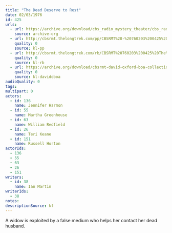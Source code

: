 ```yaml
---
title: "The Dead Deserve to Rest"
date: 02/03/1976
id: 425
urls: 
  - url: https://archive.org/download/cbs_radio_mystery_theater/cbs_radio_mystery_theater-0401-0450.zip/cbs_radio_mystery_theater-0401-0450%2Fcbsrmt_0425_the_dead_deserve_no_rest.mp3
    source: archive-org
  - url: http://cbsrmt.thelongtrek.com/pp/CBSRMT%20-%20760203%200425%20The%20Dead%20Deserve%20to%20Rest_pp.mp3
    quality: 0
    source: kl-pp
  - url: http://cbsrmt.thelongtrek.com/rb/CBSRMT%20760203%200425%20The%20Dead%20Deserve%20to%20Rest_wuwm%20recorded%206_22_76.mp3
    quality: 0
    source: kl-rb
  - url: https://archive.org/download/cbsrmt-david-oxford-boa-collection/CBSRMT-760203-0425-The-Dead-Deserve-to-Rest-(128-44)_WBBM-JE-{BoA}.mp3
    quality: 0
    source: kl-davidoboa
audioQuality: 0
tags: 
multipart: 0
actors:  
  - id: 136
    name: Jennifer Harmon  
  - id: 55
    name: Martha Greenhouse  
  - id: 63
    name: William Redfield  
  - id: 26
    name: Teri Keane  
  - id: 151
    name: Russell Horton
actorIds:  
  - 136  
  - 55  
  - 63  
  - 26  
  - 151
writers:  
  - id: 38
    name: Ian Martin
writerIds:  
  - 38
notes: 
descriptionSource: kf
---
```

A widow is exploited by a false medium who helps her contact her dead husband.